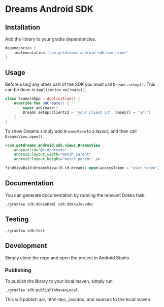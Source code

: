 # Dreams Android SDK

## Installation

Add the library to your gradle dependencies.

```gradle
dependencies {
    implementation 'com.getdreams:android-sdk:<version>'
}
```

## Usage

Before using any other part of the SDK you must call `Dreams.setup()`. This can be done in `Application.onCreate()`.

```kotlin
class ExampleApp : Application() {
    override fun onCreate() {
        super.onCreate()
        Dreams.setup(clientId = "your client id", baseUrl = "url")
    }
}
```

To show Dreams simply add `DreamsView` to a layout, and then call `DreamsView.open()`.

```xml
<com.getdreams.android.sdk.views.DreamsView
    android:id="@+id/dreams"
    android:layout_width="match_parent"
    android:layout_height="match_parent" />
```

```kotlin
findViewById<DreamsView>(R.id.dreams).open(accessToken = "user token", location = Location.Home, locale = null)
```

## Documentation

You can generate documentation by running the relevant Dokka task.

```shell script
./gradlew sdk:dokkaHtml sdk:dokkaJavadoc
```

## Testing

```shell script
./gradlew sdk:test
```

## Development

Simply clone the repo and open the project in Android Studio.

### Publishing

To publish the library to your local maven, simply run:

```shell script
./gradlew sdk:publishToMavenLocal
```

This will publish aar, html-doc, javadoc, and sources to the local maven.
